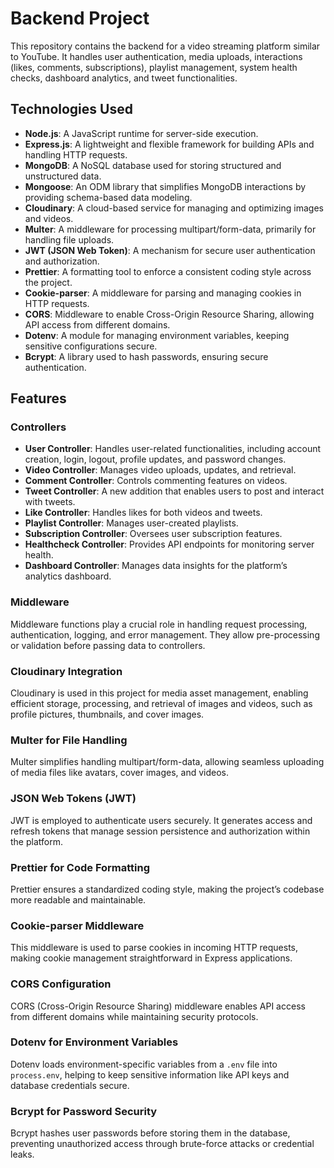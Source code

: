 # Backend Project

This repository contains the backend for a video streaming platform similar to YouTube. It handles user authentication, media uploads, interactions (likes, comments, subscriptions), playlist management, system health checks, dashboard analytics, and tweet functionalities.

## Technologies Used

- **Node.js**: A JavaScript runtime for server-side execution.
- **Express.js**: A lightweight and flexible framework for building APIs and handling HTTP requests.
- **MongoDB**: A NoSQL database used for storing structured and unstructured data.
- **Mongoose**: An ODM library that simplifies MongoDB interactions by providing schema-based data modeling.
- **Cloudinary**: A cloud-based service for managing and optimizing images and videos.
- **Multer**: A middleware for processing multipart/form-data, primarily for handling file uploads.
- **JWT (JSON Web Token)**: A mechanism for secure user authentication and authorization.
- **Prettier**: A formatting tool to enforce a consistent coding style across the project.
- **Cookie-parser**: A middleware for parsing and managing cookies in HTTP requests.
- **CORS**: Middleware to enable Cross-Origin Resource Sharing, allowing API access from different domains.
- **Dotenv**: A module for managing environment variables, keeping sensitive configurations secure.
- **Bcrypt**: A library used to hash passwords, ensuring secure authentication.

## Features

### Controllers

- **User Controller**: Handles user-related functionalities, including account creation, login, logout, profile updates, and password changes.
- **Video Controller**: Manages video uploads, updates, and retrieval.
- **Comment Controller**: Controls commenting features on videos.
- **Tweet Controller**: A new addition that enables users to post and interact with tweets.
- **Like Controller**: Handles likes for both videos and tweets.
- **Playlist Controller**: Manages user-created playlists.
- **Subscription Controller**: Oversees user subscription features.
- **Healthcheck Controller**: Provides API endpoints for monitoring server health.
- **Dashboard Controller**: Manages data insights for the platform’s analytics dashboard.

### Middleware

Middleware functions play a crucial role in handling request processing, authentication, logging, and error management. They allow pre-processing or validation before passing data to controllers.

### Cloudinary Integration

Cloudinary is used in this project for media asset management, enabling efficient storage, processing, and retrieval of images and videos, such as profile pictures, thumbnails, and cover images.

### Multer for File Handling

Multer simplifies handling multipart/form-data, allowing seamless uploading of media files like avatars, cover images, and videos.

### JSON Web Tokens (JWT)

JWT is employed to authenticate users securely. It generates access and refresh tokens that manage session persistence and authorization within the platform.

### Prettier for Code Formatting

Prettier ensures a standardized coding style, making the project’s codebase more readable and maintainable.

### Cookie-parser Middleware

This middleware is used to parse cookies in incoming HTTP requests, making cookie management straightforward in Express applications.

### CORS Configuration

CORS (Cross-Origin Resource Sharing) middleware enables API access from different domains while maintaining security protocols.

### Dotenv for Environment Variables

Dotenv loads environment-specific variables from a `.env` file into `process.env`, helping to keep sensitive information like API keys and database credentials secure.

### Bcrypt for Password Security

Bcrypt hashes user passwords before storing them in the database, preventing unauthorized access through brute-force attacks or credential leaks.

